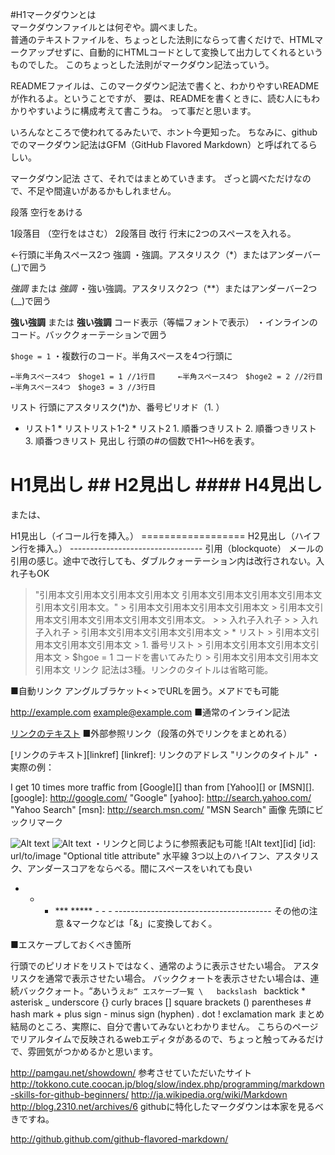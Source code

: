 #H1マークダウンとは  
マークダウンファイルとは何ぞや。調べました。  
普通のテキストファイルを、ちょっとした法則にならって書くだけで、HTMLマークアップせずに、自動的にHTMLコードとして変換して出力してくれるというものでした。
このちょっとした法則がマークダウン記法っていう。

READMEファイルは、このマークダウン記法で書くと、わかりやすいREADMEが作れるよ。ということですが、
要は、READMEを書くときに、読む人にもわかりやすいように構成考えて書こうね。
って事だと思います。

いろんなところで使われてるみたいで、ホント今更知った。
ちなみに、githubでのマークダウン記法はGFM（GitHub Flavored Markdown）と呼ばれてるらしい。

マークダウン記法
さて、それではまとめていきます。
ざっと調べただけなので、不足や間違いがあるかもしれません。

段落
空行をあける

1段落目 （空行をはさむ） 2段落目
改行
行末に2つのスペースを入れる。

  ←行頭に半角スペース2つ
強調
・強調。アスタリスク（*）またはアンダーバー(_)で囲う

*強調* または _強調_
・強い強調。アスタリスク2つ（**）またはアンダーバー2つ(__)で囲う

**強い強調** または __強い強調__
コード表示（等幅フォントで表示）
・インラインのコード。バッククォーテーションで囲う

`$hoge = 1`
・複数行のコード。半角スペースを4つ行頭に

    ←半角スペース4つ　$hoge1 = 1 //1行目     ←半角スペース4つ　$hoge2 = 2 //2行目     ←半角スペース4つ　$hoge3 = 3 //3行目
リスト
行頭にアスタリスク(*)か、番号ピリオド（1. ）

* リスト1 * リストリスト1-2 * リスト2  1. 順番つきリスト 2. 順番つきリスト 3. 順番つきリスト
見出し
行頭の#の個数でH1～H6を表す。

# H1見出し ## H2見出し #### H4見出し
または、

H1見出し（イコール行を挿入。） ==================  H2見出し（ハイフン行を挿入。） ---------------------------------
引用（blockquote）
メールの引用の感じ。途中で改行しても、ダブルクォーテーション内は改行されない。入れ子もOK

> "引用本文引用本文引用本文引用本文 引用本文引用本文引用本文引用本文引用本文引用本文。"  > 引用本文引用本文引用本文引用本文 > 引用本文引用本文引用本文引用本文引用本文引用本文。 > > 入れ子入れ子 > > 入れ子入れ子 > 引用本文引用本文引用本文引用本文 > * リスト > 引用本文引用本文引用本文引用本文 > 1. 番号リスト > 引用本文引用本文引用本文引用本文 > $hgoe = 1 コードを書いてみたり > 引用本文引用本文引用本文引用本文
リンク
記法は3種。リンクのタイトルは省略可能。

■自動リンク
アングルブラケット< >でURLを囲う。メアドでも可能

<http://example.com> <example@example.com>
■通常のインライン記法

[リンクのテキスト](リンクのアドレス "リンクのタイトル")
■外部参照リンク（段落の外でリンクをまとめれる）

[リンクのテキスト][linkref]  [linkref]: リンクのアドレス "リンクのタイトル"
・実際の例：

I get 10 times more traffic from [Google][] than from [Yahoo][] or [MSN][].  [google]: http://google.com/        "Google" [yahoo]:  http://search.yahoo.com/  "Yahoo Search" [msn]:    http://search.msn.com/    "MSN Search"
画像
先頭にビックリマーク

![Alt text](/path/to/img.jpg) ![Alt text](/path/to/img.jpg "Optional title")  ・リンクと同じように参照表記も可能 ![Alt text][id]  [id]: url/to/image  "Optional title attribute"
水平線
3つ以上のハイフン、アスタリスク、アンダースコアをならべる。間にスペースをいれても良い

* * * *** ***** - - - ---------------------------------------
その他の注意
&マークなどは「&amp;」に変換しておく。

■エスケープしておくべき箇所

行頭でのピリオドをリストではなく、通常のように表示させたい場合。
アスタリスクを通常で表示させたい場合。
バッククォートを表示させたい場合は、連続バッククォート。“あいう`えお“
エスケープ一覧
\   backslash `   backtick *   asterisk _   underscore {}  curly braces []  square brackets ()  parentheses #   hash mark +   plus sign -   minus sign (hyphen) .   dot !   exclamation mark
まとめ
結局のところ、実際に、自分で書いてみないとわかりません。
こちらのページでリアルタイムで反映されるwebエディタがあるので、ちょっと触ってみるだけで、雰囲気がつかめるかと思います。

http://pamgau.net/showdown/
参考させていただいたサイト
http://tokkono.cute.coocan.jp/blog/slow/index.php/programming/markdown-skills-for-github-beginners/
http://ja.wikipedia.org/wiki/Markdown
http://blog.2310.net/archives/6
githubに特化したマークダウンは本家を見るべきですね。

http://github.github.com/github-flavored-markdown/
